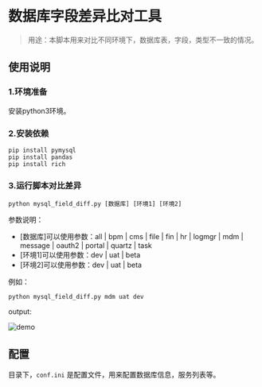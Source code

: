 # 数据库字段差异比对工具

> 用途：本脚本用来对比不同环境下，数据库表，字段，类型不一致的情况。

## 使用说明

### 1.环境准备

安装python3环境。

### 2.安装依赖

```shell
pip install pymysql
pip install pandas
pip install rich
```

### 3.运行脚本对比差异

```shell
python mysql_field_diff.py [数据库] [环境1] [环境2]
```

参数说明：
- [数据库]可以使用参数：all | bpm | cms | file | fin | hr | logmgr | mdm | message | oauth2 | portal | quartz | task
- [环境1]可以使用参数：dev | uat | beta
- [环境2]可以使用参数：dev | uat | beta

例如：
```shell
python mysql_field_diff.py mdm uat dev
```

output:

![demo](https://raw.githubusercontent.com/peiel/oss/master/uPic/demo.png)


## 配置

目录下，`conf.ini` 是配置文件，用来配置数据库信息，服务列表等。
